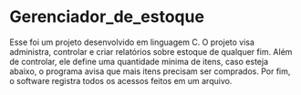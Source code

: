 # Gerenciador_de_estoque
Esse foi um projeto desenvolvido em linguagem C. O projeto visa administra, controlar e criar relatórios sobre estoque de qualquer fim. Além de controlar, ele define uma quantidade minima de itens, caso esteja abaixo, o programa avisa que mais itens precisam ser comprados. Por fim, o software registra todos os acessos feitos em um arquivo.
